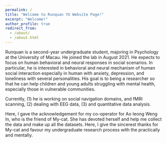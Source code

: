 ```yaml
---
permalink: /
title: "Welcome to Runquan YU Website Page!"
excerpt: "Welcome!"
author_profile: true
redirect_from: 
  - /about/
  - /about.html
---
```

Runquan is a second-year undergraduate student, majoring in Psychology at the University of Macau. He joined the lab in August 2021. He expects to focus on human behavioral and neural responses in social scenarios. In particular, he is interested in behavioral and neural mechanism of human social interaction especially in human with anxiety, depression, and loneliness with several personalities. His goal is to being a researcher so that he can help children and young adults struggling with mental health, especially those in vulnerable communities. 

Currently, (1) he is working on social navigation domains, and fMRI scanning, (2) dealing with EEG data, (3) and quantitative data analysis.

Here, I gave the acknowledgement for my co-operator for Ao Ieong Weng In, who is the friend of My-cat. She has devoted herself and help me collect the data and make up all the datasets. Here, I give the sincerest thanks for My-cat and favour my undergraduate research process with the practically and mentally. 
